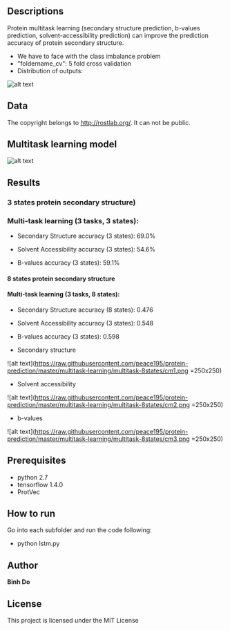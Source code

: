 ## Descriptions

Protein multitask learning (secondary structure prediction, b-values prediction, solvent-accessibility prediction) can improve the prediction accuracy of protein secondary structure.

- We have to face with the class imbalance problem
- "foldername_cv": 5 fold cross validation
- Distribution of outputs:

![alt text](https://raw.githubusercontent.com/peace195/protein-prediction/master/distribution_of_outputs.jpg)

## Data

The copyright belongs to http://rostlab.org/. It can not be public.

## Multitask learning model

![alt text](https://raw.githubusercontent.com/peace195/protein-prediction/master/multitask.jpg)

## Results

### 3 states protein secondary structure)

### Multi-task learning (3 tasks, 3 states):

- Secondary Structure accuracy (3 states): 69.0%

- Solvent Accessibility accuracy (3 states): 54.6%

- B-values accuracy (3 states): 59.1%


#### 8 states protein secondary structure

#### Multi-task learning (3 tasks, 8 states):

- Secondary Structure accuracy (8 states): 0.476

- Solvent Accessibility accuracy (3 states): 0.548

- B-values accuracy (3 states): 0.598

* Secondary structure

![alt text](https://raw.githubusercontent.com/peace195/protein-prediction/master/multitask-learning/multitask-8states/cm1.png =250x250)

* Solvent accessibility

![alt text](https://raw.githubusercontent.com/peace195/protein-prediction/master/multitask-learning/multitask-8states/cm2.png =250x250)

* b-values

![alt text](https://raw.githubusercontent.com/peace195/protein-prediction/master/multitask-learning/multitask-8states/cm3.png =250x250)


## Prerequisites

* python 2.7
* tensorflow 1.4.0
* ProtVec

## How to run

Go into each subfolder and run the code following:

* python lstm.py

## Author

**Binh Do**

## License

This project is licensed under the MIT License

